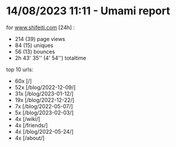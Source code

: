 # 14/08/2023 11:11 - Umami report
for www.shifeiti.com [24h] :

 - 214 (39) page views
 - 84 (15) uniques
 - 56 (13) bounces
 - 2h 43' 35'' (4' 54'') totaltime


top 10 urls:
 - 60x [/]
 - 52x [/blog/2022-12-09/]
 - 31x [/blog/2023-01-12/]
 - 19x [/blog/2022-12-22/]
 - 7x [/blog/2022-05-07/]
 - 5x [/blog/2023-02-03/]
 - 4x [/wiki/]
 - 4x [/friends/]
 - 4x [/blog/2022-05-24/]
 - 4x [/about/]


